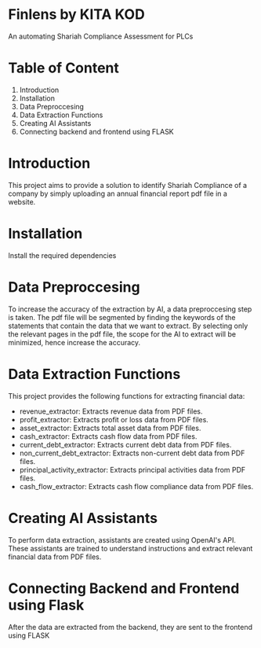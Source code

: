 # Finlens by KITA KOD 

An automating Shariah Compliance Assessment for PLCs

# Table of Content
1) Introduction
2) Installation
3) Data Preproccesing
4) Data Extraction Functions
5) Creating AI Assistants
6) Connecting backend and frontend using FLASK


# Introduction
This project aims to provide a solution to identify Shariah Compliance of a company by simply uploading an annual financial report pdf file in a website. 

# Installation
Install the required dependencies

# Data Preproccesing
To increase the accuracy of the extraction by AI, a data preproccesing step is taken. The pdf file will be segmented by finding the keywords of the statements that contain the data that we want to extract. By selecting only the relevant pages in the pdf file, the scope for the AI to extract will be minimized, hence increase the accuracy.

# Data Extraction Functions
This project provides the following functions for extracting financial data:

- revenue_extractor: Extracts revenue data from PDF files.
- profit_extractor: Extracts profit or loss data from PDF files.
- asset_extractor: Extracts total asset data from PDF files.
- cash_extractor: Extracts cash flow data from PDF files.
- current_debt_extractor: Extracts current debt data from PDF files.
- non_current_debt_extractor: Extracts non-current debt data from PDF files.
- principal_activity_extractor: Extracts principal activities data from PDF files.
- cash_flow_extractor: Extracts cash flow compliance data from PDF files.
  
# Creating AI Assistants
To perform data extraction, assistants are created using OpenAI's API. These assistants are trained to understand instructions and extract relevant financial data from PDF files.

# Connecting Backend and Frontend using Flask
After the data are extracted from the backend, they are sent to the frontend using FLASK

#

